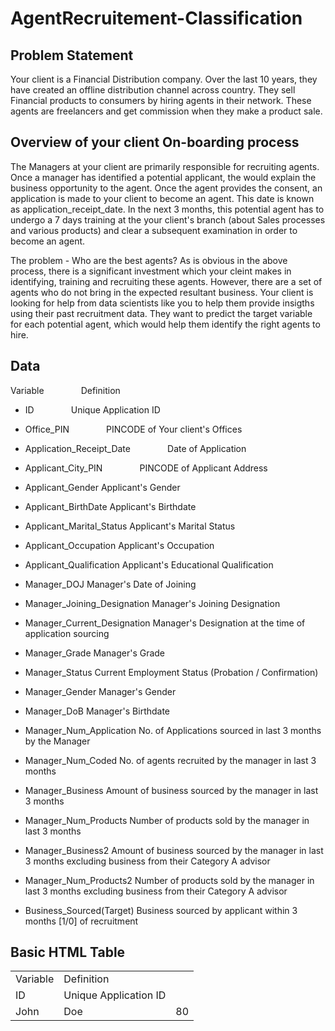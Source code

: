 # AgentRecruitement-Classification

## Problem Statement 
Your client is a Financial Distribution company. Over the last 10 years, they have created an offline distribution channel across country. They sell Financial products to consumers by hiring agents in their network. These agents are freelancers and get commission when they make a product sale.

## Overview of your client On-boarding process
The Managers at your client are primarily responsible for recruiting agents. Once a manager has identified a potential applicant, the would explain the business opportunity to the agent. Once the agent provides the consent, an application is made to your client to become an agent. This date is known as application_receipt_date.
In the next 3 months, this potential agent has to undergo a 7 days training at the your client's branch (about Sales processes and various products) and clear a subsequent examination in order to become an agent.

The problem - Who are the best agents?
As is obvious in the above process, there is a significant investment which your cleint makes in identifying, training and recruiting these agents. However, there are a set of agents who do not bring in the expected resultant business.
Your client is looking for help from data scientists like you to help them provide insigths using their past recruitment data. They want to predict the target variable for each potential agent, which would help them identify the right agents to hire.

## Data

Variable &nbsp; &nbsp; &nbsp; &nbsp; &nbsp; &nbsp; &nbsp; Definition

* ID	&nbsp; &nbsp; &nbsp; &nbsp; &nbsp; &nbsp; &nbsp; Unique Application ID

* Office_PIN  &nbsp; &nbsp; &nbsp; &nbsp; &nbsp; &nbsp; &nbsp; PINCODE of Your client's Offices
* Application_Receipt_Date &nbsp; &nbsp; &nbsp; &nbsp; &nbsp; &nbsp; &nbsp;	Date of Application
* Applicant_City_PIN	&nbsp; &nbsp; &nbsp; &nbsp; &nbsp; &nbsp; &nbsp; PINCODE of Applicant Address
* Applicant_Gender	Applicant's Gender
* Applicant_BirthDate	Applicant's Birthdate
* Applicant_Marital_Status	Applicant's Marital Status
* Applicant_Occupation	Applicant's Occupation
* Applicant_Qualification	Applicant's Educational Qualification
* Manager_DOJ	Manager's Date of Joining
* Manager_Joining_Designation	Manager's Joining Designation
* Manager_Current_Designation	Manager's Designation at the time of application sourcing
* Manager_Grade	Manager's Grade
* Manager_Status	Current Employment Status (Probation / Confirmation)
* Manager_Gender	Manager's Gender
* Manager_DoB	Manager's Birthdate
* Manager_Num_Application	No. of Applications sourced in last 3 months by the Manager
* Manager_Num_Coded	No. of agents recruited by the manager in last 3 months
* Manager_Business	Amount of business sourced by the manager in last 3 months
* Manager_Num_Products	Number of products sold by the manager in last 3 months
* Manager_Business2	Amount of business sourced by the manager in last 3 months excluding business from their Category A advisor
* Manager_Num_Products2	Number of products sold by the manager in last 3 months excluding business from their Category A advisor
* Business_Sourced(Target)	Business sourced by applicant within 3 months [1/0] of recruitment


<!DOCTYPE html>
<html>
<body>

<h2>Basic HTML Table</h2>

<table style="width:100%">
  <tr>
    <td>Variable</td>
    <td>Definition</td>
  </tr>
  <tr>
    <td>ID</td>
    <td>Unique Application ID</td>
  </tr>
  <tr>
    <td>John</td>
    <td>Doe</td>
    <td>80</td>
  </tr>
</table>

</body>
</html>

